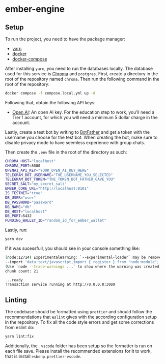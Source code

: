 # ember-engine

## Setup

To run the project, you need to have the package manager:

- [yarn](https://classic.yarnpkg.com/lang/en/docs/install)
- [docker](https://www.docker.com/)
- [docker-compose](https://docs.docker.com/compose/)

After installing `yarn`, you need to run the databases locally. The database used for
this service is [Chroma](https://www.trychroma.com/) and `postgres`. First,
create a directory in the root of the repository named `chroma`. Then run the
following command in the root of the repository:

```bash
docker compose -f compose.local.yml up -d
```

Following that, obtain the following API keys:

- [Open AI](https://openai.com/): An open AI key. For the education step to
  work, you'll need a Tier 1 account, for which you will need a minimum 5 dollar
  charge in the account.

Lastly, create a test bot by writing to [BotFather](https://t.me/BotFather) and
get a token with the username you choose for the test bot. When creating the bot, make
sure to disable privacy mode to have seemless experience with group chats.

Then create the `.env` file in the root of the directory as such:

```sh
CHROMA_HOST="localhost"
CHROMA_PORT=8000
OPENAI_API_KEY="YOUR_OPEN_AI_KEY_HERE"
TELEGRAM_BOT_USERNAME="THE_USERNAME_YOU_SELECTED"
TELEGRAM_BOT_TOKEN="THE_TOKEN_BOT_FATHER_GAVE_YOU"
SECRET_SALT="my_secret_salt"
EMBER_CORE_URL="http://localhost:8101"
IS_TESTNET="true"
DB_USER="user"
DB_PASSWORD="password"
DB_NAME="db"
DB_HOST="localhost"
DB_PORT=5432
FUNDING_WALLET_ID="random_id_for_ember_wallet"
```

Lastly, run:

```sh
yarn dev
```

If it was sucessfull, you should see in your console something like:

```bash
(node:12714) ExperimentalWarning: `--experimental-loader` may be removed in the future; instead use `register()`:
--import 'data:text/javascript,import { register } from "node:module"; import { pathToFileURL } from "node:url"; register("ts-node/esm", pathToFileURL("./"));'
(Use `node --trace-warnings ...` to show where the warning was created)
chunk count: 21

...ready
Transaction service running at http://0.0.0.0:3000
```

## Linting

The codebase should be formatted using `prettier` and should follow the recommendations
that `eslint` gives with the according configuration setup in the repository. To fix
all the code style errors and get some corrections from eslint do:

```bash
yarn lint:fix
```

Additionally, the `.vscode` folder has been setup so the formatter is run on each file
save. Please install the recommended extensions for it to work, that is install
`esbenp.prettier-vscode`.
